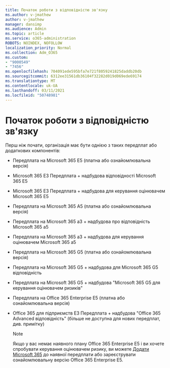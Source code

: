 ```yaml
---
title: Початок роботи з відповідністю зв'язку
ms.author: v-jmathew
author: v-jmathew
manager: dansimp
ms.audience: Admin
ms.topic: article
ms.service: o365-administration
ROBOTS: NOINDEX, NOFOLLOW
localization_priority: Normal
ms.collection: Adm_O365
ms.custom:
- "9000549"
- "7456"
ms.openlocfilehash: 704091ede595bfa7e721f8059241825daddb20db
ms.sourcegitcommit: 6312ee31561db36104f32282d019d069ede69174
ms.translationtype: MT
ms.contentlocale: uk-UA
ms.lasthandoff: 03/11/2021
ms.locfileid: "50748981"
---
```

# <a name="get-started-with-communication-compliance"></a>Початок роботи з відповідністю зв'язку

Перш ніж почати, організація має бути однією з таких передплат або додаткових компонентів:

* Передплата на Microsoft 365 E5 (платна або ознайомлювальна версія)
* Microsoft 365 E3 Передплата + надбудова відповідності Microsoft 365 E5
* Microsoft 365 E3 Передплата + надбудова для керування оцінювачем Microsoft 365 E5
* Передплата на Microsoft 365 A5 (платна або ознайомлювальна версія)
* Передплата на Microsoft 365 a3 + надбудова про відповідність Microsoft 365 a5
* Передплата на Microsoft 365 a3 + надбудова для керування оцінювачем Microsoft 365 a5
* Передплата на Microsoft 365 G5 (платна або ознайомлювальна версія)
* Передплата на Microsoft 365 G5 + надбудова для Microsoft 365 G5 відповідність
* Передплата на Microsoft 365 G5 + надбудова "Microsoft 365 G5 для керування оцінювачем ризиків"
* Передплата на Office 365 Enterprise E5 (платна або ознайомлювальна версія)
* Office 365 для підприємств E3 Передплата + надбудова "Office 365 Advanced відповідність" (більше не доступна для нових передплат, див. примітку)

    > [!NOTE]
    > Якщо у вас немає наявного плану Office 365 Enterprise E5 і ви хочете спробувати керування оцінювачем ризику, ви можете [Додати Microsoft 365](https://go.microsoft.com/fwlink/?linkid=2130508) до наявної передплати або зареєструвати ознайомлювальну версію Office 365 Enterprise E5.
